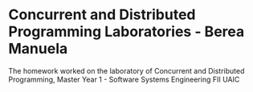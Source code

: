 # Concurrent and Distributed Programming Laboratories - Berea Manuela
The homework worked on the laboratory of Concurrent and Distributed Programming, Master Year 1 - Software Systems Engineering FII UAIC
